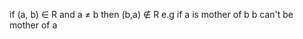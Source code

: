 if (a, b) $\in$  R and a $\neq$ b then (b,a) $\notin$ R 
e.g if a is mother of b b can't be mother of a